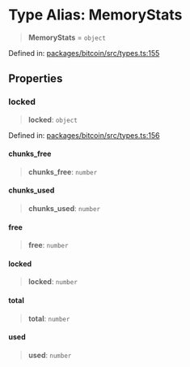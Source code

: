 # Type Alias: MemoryStats

> **MemoryStats** = `object`

Defined in: [packages/bitcoin/src/types.ts:155](https://github.com/dcdpr/did-btcr2-js/blob/c82bc5c69016e1146a0c52c6e6b21621f5abd6d4/packages/bitcoin/src/types.ts#L155)

## Properties

### locked

> **locked**: `object`

Defined in: [packages/bitcoin/src/types.ts:156](https://github.com/dcdpr/did-btcr2-js/blob/c82bc5c69016e1146a0c52c6e6b21621f5abd6d4/packages/bitcoin/src/types.ts#L156)

#### chunks\_free

> **chunks\_free**: `number`

#### chunks\_used

> **chunks\_used**: `number`

#### free

> **free**: `number`

#### locked

> **locked**: `number`

#### total

> **total**: `number`

#### used

> **used**: `number`
